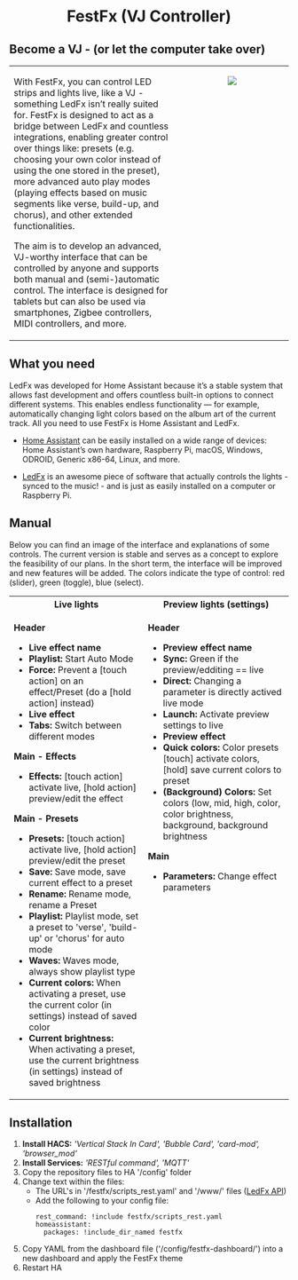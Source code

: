 <h1 align="center">FestFx (VJ Controller)</h1>

<h2>Become a VJ - (or let the computer take over)</h2> 

<table style="border: none; border-collapse: collapse;">
  <tr>
    <td valign="top" width="900">
     <p> With <a src="https://github.com/Speqmo/FestFx">FestFx</a>, you can control LED strips and lights live, like a VJ - something LedFx isn’t really suited for. FestFx is designed to act as a bridge between <a src="https://github.com/LedFx/LedFx">LedFx</a> and countless integrations, enabling greater control over things like: presets (e.g. choosing your own color instead of using the one stored in the preset), more advanced auto play modes (playing effects based on music segments like verse, build-up, and chorus), and other extended functionalities. 

The aim is to develop an advanced, VJ-worthy interface that can be controlled by anyone and supports both manual and (semi-)automatic control. The interface is designed for tablets but can also be used via smartphones, Zigbee controllers, MIDI controllers, and more.</p>
    </td>
    <td width="900" valign="top">
      <p align="center"><img src="https://github.com/user-attachments/assets/aba70cd4-4a07-4a9f-8d81-09e8df8016a0/"></p>
    </td>
  </tr>
</table>

## What you need

LedFx was developed for Home Assistant because it’s a stable system that allows fast development and offers countless built-in options to connect different systems. This enables endless functionality — for example, automatically changing light colors based on the album art of the current track. All you need to use FestFx is Home Assistant and LedFx.

- [Home Assistant](https://www.home-assistant.io/installation/) can be easily installed on a wide range of devices: Home Assistant’s own hardware, Raspberry Pi, macOS, Windows, ODROID, Generic x86-64, Linux, and more.

- [LedFx](https://github.com/LedFx) is an awesome piece of software that actually controls the lights - synced to the music! - and is just as easily installed on a computer or Raspberry Pi.


## Manual
Below you can find an image of the interface and explanations of some controls. The current version is stable and serves as a concept to explore the feasibility of our plans. In the short term, the interface will be improved and new features will be added. The colors indicate the type of control: red (slider), green (toggle), blue (select).

<table>
<tr>
<th align="center">
  Live lights
</th>
<th align="center">
    Preview lights (settings)
</th>
</tr>
<tr>
<td>
  
**Header**
  <ul>
    <li><b>Live effect name</b>
    <li><b>Playlist:</b> Start Auto Mode</li>
    <li><b>Force:</b> Prevent a [touch action] on an effect/Preset (do a [hold action] instead)</li>
    <li><b>Live effect</b>
    <li><b>Tabs:</b> Switch between different modes</li>
  </ul>
  
**Main - Effects**
  <ul>
    <li><b>Effects:</b> [touch action] activate live, [hold action] preview/edit the effect</li>
  </ul>
  
**Main - Presets**
  <ul>
    <li><b>Presets:</b> [touch action] activate live, [hold action] preview/edit the preset</li>
    <li><b>Save:</b> Save mode, save current effect to a preset</li>
    <li><b>Rename:</b> Rename mode, rename a Preset</li>
    <li><b>Playlist:</b> Playlist mode, set a preset to 'verse', 'build-up' or 'chorus' for auto mode</li>
    <li><b>Waves:</b> Waves mode, always show playlist type</li>
    <li><b>Current colors:</b> When activating a preset, use the current color (in settings) instead of saved color</li>
    <li><b>Current brightness:</b>  When activating a preset, use the current brightness (in settings) instead of saved brightness</li>
  </ul>
</td>
<td valign="top">
  
**Header**
  <ul>
    <li><b>Preview effect name</b>
    <li><b>Sync:</b> Green if the preview/edditing == live </li>
    <li><b>Direct:</b> Changing a parameter is directly actived live mode</li>
    <li><b>Launch:</b> Activate preview settings to live</li>
    <li><b>Preview effect</b>
    <li><b>Quick colors:</b> Color presets [touch] activate colors, [hold] save current colors to preset</li>
    <li><b>(Background) Colors:</b> Set colors (low, mid, high, color, color brightness, background, background brightness</li>
  </ul>
  
**Main**
  <ul>
    <li><b>Parameters:</b> Change effect parameters</li>
  </ul>
</td>
</tr>
</table>

## Installation
1. **Install HACS:** <i>'Vertical Stack In Card', 'Bubble Card', 'card-mod', 'browser_mod'</i>
2. **Install Services:** <i>'RESTful command', 'MQTT'</i>
3. Copy the repository files to HA '/config' folder
4. Change text within the files:
   - The URL's in '/festfx/scripts_rest.yaml' and '/www/' files ([LedFx API](https://docs.ledfx.app/en/latest/api.html))
   - Add the following to your config file:
     ```
     rest_command: !include festfx/scripts_rest.yaml
     homeassistant:
       packages: !include_dir_named festfx
     ```
5. Copy YAML from the dashboard file ('/config/festfx-dashboard/') into a new dashboard and apply the FestFx theme
6. Restart HA

